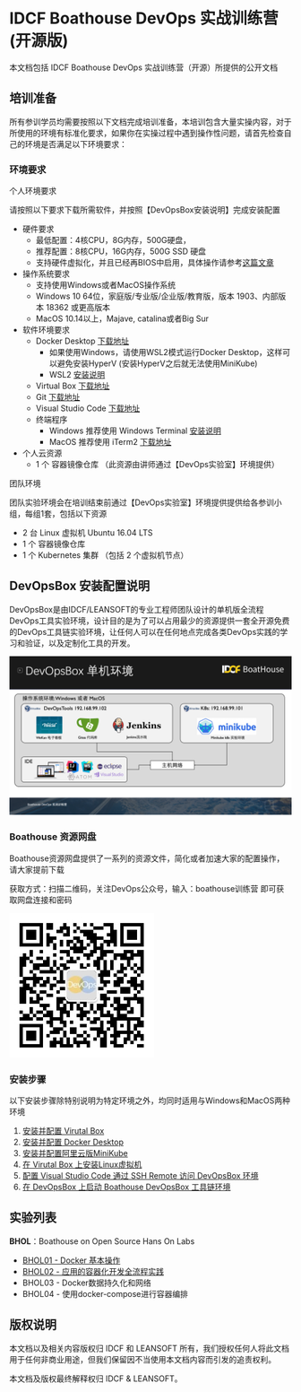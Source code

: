 # IDCF Boathouse DevOps 实战训练营 (开源版)

本文档包括 IDCF Boathouse DevOps 实战训练营（开源）所提供的公开文档

## 培训准备

所有参训学员均需要按照以下文档完成培训准备，本培训包含大量实操内容，对于所使用的环境有标准化要求，如果你在实操过程中遇到操作性问题，请首先检查自己的环境是否满足以下环境要求：

### 环境要求

个人环境要求

请按照以下要求下载所需软件，并按照【DevOpsBox安装说明】完成安装配置

- 硬件要求
  - 最低配置：4核CPU，8G内存，500G硬盘，
  - 推荐配置：8核CPU，16G内存，500G SSD 硬盘
  - 支持硬件虚拟化，并且已经再BIOS中启用，具体操作请参考[这篇文章](https://blog.csdn.net/Blueberry521/article/details/104240762)
- 操作系统要求
  - 支持使用Windows或者MacOS操作系统
  - Windows 10 64位，家庭版/专业版/企业版/教育版，版本 1903、内部版本 18362 或更高版本
  - MacOS 10.14以上，Majave, catalina或者Big Sur
- 软件环境要求
  - Docker Desktop [下载地址](https://www.docker.com/products/docker-desktop)
    - 如果使用Windows，请使用WSL2模式运行Docker Desktop，这样可以避免安装HyperV (安装HyperV之后就无法使用MiniKube)
    - WSL2 [安装说明](https://docs.microsoft.com/zh-cn/windows/wsl/install-win10)
  - Virtual Box [下载地址](https://www.virtualbox.org/wiki/Downloads)
  - Git [下载地址](http://git-scm.com/) 
  - Visual Studio Code [下载地址](https://code.visualstudio.com/)
  - 终端程序
    - Windows 推荐使用 Windows Terminal [安装说明](https://docs.microsoft.com/zh-cn/windows/terminal/get-started)
    - MacOS 推荐使用 iTerm2 [下载地址](https://iterm2.com/)
- 个人云资源
  - 1 个 容器镜像仓库 （此资源由讲师通过【DevOps实验室】环境提供）

团队环境

团队实验环境会在培训结束前通过【DevOps实验室】环境提供提供给各参训小组，每组1套，包括以下资源

- 2 台 Linux 虚拟机 Ubuntu 16.04 LTS
- 1 个 容器镜像仓库
- 1 个 Kubernetes 集群 （包括 2 个虚拟机节点）

## DevOpsBox 安装配置说明

DevOpsBox是由IDCF/LEANSOFT的专业工程师团队设计的单机版全流程DevOps工具实验环境，设计目的是为了可以占用最少的资源提供一套全开源免费的DevOps工具链实验环境，让任何人可以在任何地点完成各类DevOps实践的学习和验证，以及定制化工具的开发。

![](images/01-devopxbox-architecture.png)

### Boathouse 资源网盘

Boathouse资源网盘提供了一系列的资源文件，简化或者加速大家的配置操作，请大家提前下载

获取方式：扫描二维码，关注DevOps公众号，输入：boathouse训练营 即可获取网盘连接和密码

![](images/devops-barcode.jpg)


### 安装步骤

以下安装步骤除特别说明为特定环境之外，均同时适用与Windows和MacOS两种环境

1. [安装并配置 Virutal Box](devopsbox/README.md?id=_01-安装并配置-virutal-box)
2. [安装并配置 Docker Desktop](devopsbox/README.md?id=_02-安装并配置-docker-for-desktop)
3. [安装并配置阿里云版MiniKube](devopsbox/README.md?id=_03-安装并配置阿里云版minikube)
4. [在 Virutal Box 上安装Linux虚拟机](devopsbox/README.md?id=_04-在-virutal-box-上安装linux虚拟机)
5. [配置 Visual Studio Code 通过 SSH Remote 访问 DevOpsBox 环境](devopsbox/README.md?id=_05-配置-visual-studio-code-通过-ssh-remote-访问-devopsbox-环境)
6. [在 DevOpsBox 上启动 Boathouse DevOpsBox 工具链环境](devopsbox/README.md?id=_05-在-devopsbox-上启动-boathouse-devopsbox-工具链环境)

## 实验列表

**BHOL**：Boathouse on Open Source Hans On Labs

- [BHOL01 - Docker 基本操作](labs/bhol01.md)
- [BHOL02 - 应用的容器化开发全流程实践](labs/bhol02.md)
- BHOL03 - Docker数据持久化和网络
- BHOL04 - 使用docker-compose进行容器编排


## 版权说明

本文档以及相关内容版权归 IDCF 和 LEANSOFT 所有，我们授权任何人将此文档用于任何非商业用途，但我们保留因不当使用本文档内容而引发的追责权利。

本文档及版权最终解释权归 IDCF & LEANSOFT。
